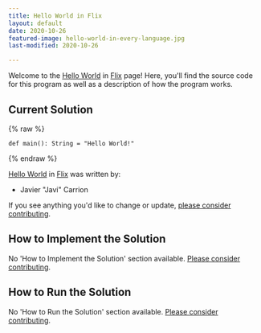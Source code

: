 ```yaml
---
title: Hello World in Flix
layout: default
date: 2020-10-26
featured-image: hello-world-in-every-language.jpg
last-modified: 2020-10-26

---
```


Welcome to the [Hello World](https://rzuckerm.github.io/sample-programs-website-copy/projects/hello-world) in [Flix](https://rzuckerm.github.io/sample-programs-website-copy/languages/flix) page! Here, you'll find the source code for this program as well as a description of how the program works.

## Current Solution

{% raw %}

```flix
def main(): String = "Hello World!"
```

{% endraw %}

[Hello World](https://rzuckerm.github.io/sample-programs-website-copy/projects/hello-world) in [Flix](https://rzuckerm.github.io/sample-programs-website-copy/languages/flix) was written by:

- Javier "Javi" Carrion

If you see anything you'd like to change or update, [please consider contributing](https://github.com/TheRenegadeCoder/sample-programs).

## How to Implement the Solution

No 'How to Implement the Solution' section available. [Please consider contributing](https://github.com/TheRenegadeCoder/sample-programs-website).

## How to Run the Solution

No 'How to Run the Solution' section available. [Please consider contributing](https://github.com/TheRenegadeCoder/sample-programs-website).